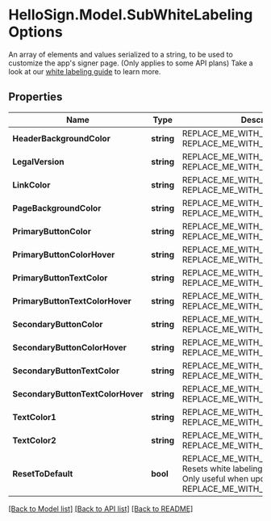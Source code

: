 # HelloSign.Model.SubWhiteLabelingOptions
An array of elements and values serialized to a string, to be used to customize the app's signer page. (Only applies to some API plans)  Take a look at our [white labeling guide](/api/reference/white-labeling/) to learn more.

## Properties

Name | Type | Description | Notes
------------ | ------------- | ------------- | -------------
**HeaderBackgroundColor** | **string** | REPLACE_ME_WITH_DESCRIPTION_BEGIN  REPLACE_ME_WITH_DESCRIPTION_END | [optional] [default to "#1A1A1A"]
**LegalVersion** | **string** | REPLACE_ME_WITH_DESCRIPTION_BEGIN  REPLACE_ME_WITH_DESCRIPTION_END | [optional] [default to LegalVersionEnum.Terms1]
**LinkColor** | **string** | REPLACE_ME_WITH_DESCRIPTION_BEGIN  REPLACE_ME_WITH_DESCRIPTION_END | [optional] [default to "#00B3E6"]
**PageBackgroundColor** | **string** | REPLACE_ME_WITH_DESCRIPTION_BEGIN  REPLACE_ME_WITH_DESCRIPTION_END | [optional] [default to "#F7F8F9"]
**PrimaryButtonColor** | **string** | REPLACE_ME_WITH_DESCRIPTION_BEGIN  REPLACE_ME_WITH_DESCRIPTION_END | [optional] [default to "#00B3E6"]
**PrimaryButtonColorHover** | **string** | REPLACE_ME_WITH_DESCRIPTION_BEGIN  REPLACE_ME_WITH_DESCRIPTION_END | [optional] [default to "#00B3E6"]
**PrimaryButtonTextColor** | **string** | REPLACE_ME_WITH_DESCRIPTION_BEGIN  REPLACE_ME_WITH_DESCRIPTION_END | [optional] [default to "#FFFFFF"]
**PrimaryButtonTextColorHover** | **string** | REPLACE_ME_WITH_DESCRIPTION_BEGIN  REPLACE_ME_WITH_DESCRIPTION_END | [optional] [default to "#FFFFFF"]
**SecondaryButtonColor** | **string** | REPLACE_ME_WITH_DESCRIPTION_BEGIN  REPLACE_ME_WITH_DESCRIPTION_END | [optional] [default to "#FFFFFF"]
**SecondaryButtonColorHover** | **string** | REPLACE_ME_WITH_DESCRIPTION_BEGIN  REPLACE_ME_WITH_DESCRIPTION_END | [optional] [default to "#FFFFFF"]
**SecondaryButtonTextColor** | **string** | REPLACE_ME_WITH_DESCRIPTION_BEGIN  REPLACE_ME_WITH_DESCRIPTION_END | [optional] [default to "#00B3E6"]
**SecondaryButtonTextColorHover** | **string** | REPLACE_ME_WITH_DESCRIPTION_BEGIN  REPLACE_ME_WITH_DESCRIPTION_END | [optional] [default to "#00B3E6"]
**TextColor1** | **string** | REPLACE_ME_WITH_DESCRIPTION_BEGIN  REPLACE_ME_WITH_DESCRIPTION_END | [optional] [default to "#808080"]
**TextColor2** | **string** | REPLACE_ME_WITH_DESCRIPTION_BEGIN  REPLACE_ME_WITH_DESCRIPTION_END | [optional] [default to "#FFFFFF"]
**ResetToDefault** | **bool** | REPLACE_ME_WITH_DESCRIPTION_BEGIN Resets white labeling options to defaults. Only useful when updating an API App. REPLACE_ME_WITH_DESCRIPTION_END | [optional] 

[[Back to Model list]](../README.md#documentation-for-models) [[Back to API list]](../README.md#documentation-for-api-endpoints) [[Back to README]](../README.md)

